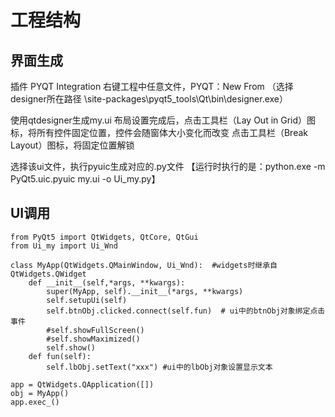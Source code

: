 # 工程结构

## 界面生成

插件 PYQT Integration
右键工程中任意文件，PYQT：New From
（选择designer所在路径 \site-packages\pyqt5_tools\Qt\bin\designer.exe）

使用qtdesigner生成my.ui
布局设置完成后，点击工具栏（Lay Out in Grid）图标，将所有控件固定位置，控件会随窗体大小变化而改变
点击工具栏（Break Layout）图标，将固定位置解锁


选择该ui文件，执行pyuic生成对应的.py文件
【运行时执行的是：python.exe -m PyQt5.uic.pyuic my.ui -o Ui_my.py】


## UI调用

```
from PyQt5 import QtWidgets, QtCore, QtGui
from Ui_my import Ui_Wnd

class MyApp(QtWidgets.QMainWindow, Ui_Wnd):  #widgets时继承自QtWidgets.QWidget
    def __init__(self,*args, **kwargs):
        super(MyApp, self).__init__(*args, **kwargs)
        self.setupUi(self)
        self.btnObj.clicked.connect(self.fun)  # ui中的btnObj对象绑定点击事件
        #self.showFullScreen()
        #self.showMaximized()
        self.show()
    def fun(self):
        self.lbObj.setText("xxx") #ui中的lbObj对象设置显示文本

app = QtWidgets.QApplication([])
obj = MyApp()
app.exec_()
```
